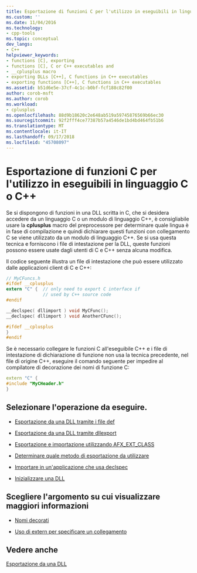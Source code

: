 ```yaml
---
title: Esportazione di funzioni C per l'utilizzo in eseguibili in linguaggio C++ o C | Microsoft Docs
ms.custom: ''
ms.date: 11/04/2016
ms.technology:
- cpp-tools
ms.topic: conceptual
dev_langs:
- C++
helpviewer_keywords:
- functions [C], exporting
- functions [C], C or C++ executables and
- __cplusplus macro
- exporting DLLs [C++], C functions in C++ executables
- exporting functions [C++], C functions in C++ executables
ms.assetid: b51d6e5e-37cf-4c1c-b0bf-fcf188c82f00
author: corob-msft
ms.author: corob
ms.workload:
- cplusplus
ms.openlocfilehash: 88d9b18620c2e648ab519a59745876569b66ec30
ms.sourcegitcommit: 92f2fff4ce77387b57a4546de1bd4bd464fb51b6
ms.translationtype: MT
ms.contentlocale: it-IT
ms.lasthandoff: 09/17/2018
ms.locfileid: "45708097"
---
```

# <a name="exporting-c-functions-for-use-in-c-or-c-language-executables"></a>Esportazione di funzioni C per l'utilizzo in eseguibili in linguaggio C o C++

Se si dispongono di funzioni in una DLL scritta in C, che si desidera accedere da un linguaggio C o un modulo di linguaggio C++, è consigliabile usare la **cplusplus** macro del preprocessore per determinare quale lingua è in fase di compilazione e quindi dichiarare questi funzioni con collegamento C se viene utilizzato da un modulo di linguaggio C++. Se si usa questa tecnica e forniscono i file di intestazione per la DLL, queste funzioni possono essere usate dagli utenti di C e C++ senza alcuna modifica.

Il codice seguente illustra un file di intestazione che può essere utilizzato dalle applicazioni client di C e C++:

```h
// MyCFuncs.h
#ifdef __cplusplus
extern "C" {  // only need to export C interface if
              // used by C++ source code
#endif

__declspec( dllimport ) void MyCFunc();
__declspec( dllimport ) void AnotherCFunc();

#ifdef __cplusplus
}
#endif
```

Se è necessario collegare le funzioni C all'eseguibile C++ e i file di intestazione di dichiarazione di funzione non usa la tecnica precedente, nel file di origine C++, eseguire il comando seguente per impedire al compilatore di decorazione dei nomi di funzione C:

```cpp
extern "C" {
#include "MyCHeader.h"
}
```

## <a name="what-do-you-want-to-do"></a>Selezionare l'operazione da eseguire.

- [Esportazione da una DLL tramite i file def](../build/exporting-from-a-dll-using-def-files.md)

- [Esportazione da una DLL tramite dllexport](../build/exporting-from-a-dll-using-declspec-dllexport.md)

- [Esportazione e importazione utilizzando AFX_EXT_CLASS](../build/exporting-and-importing-using-afx-ext-class.md)

- [Determinare quale metodo di esportazione da utilizzare](../build/determining-which-exporting-method-to-use.md)

- [Importare in un'applicazione che usa declspec](../build/importing-into-an-application-using-declspec-dllimport.md)

- [Inizializzare una DLL](../build/run-time-library-behavior.md#initializing-a-dll)

## <a name="what-do-you-want-to-know-more-about"></a>Scegliere l'argomento su cui visualizzare maggiori informazioni

- [Nomi decorati](../build/reference/decorated-names.md)

- [Uso di extern per specificare un collegamento](../cpp/using-extern-to-specify-linkage.md)

## <a name="see-also"></a>Vedere anche

[Esportazione da una DLL](../build/exporting-from-a-dll.md)